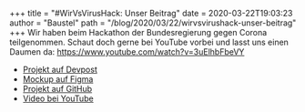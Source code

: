 +++
title = "#WirVsVirusHack: Unser Beitrag"
date = 2020-03-22T19:03:23
author = "Baustel"
path = "/blog/2020/03/22/wirvsvirushack-unser-beitrag"
+++
Wir haben beim Hackathon der Bundesregierung gegen Corona teilgenommen.
Schaut doch gerne bei YouTube vorbei und lasst uns einen Daumen da:
<https://www.youtube.com/watch?v=3uElhbFbeVY>

- [Projekt auf Devpost](https://devpost.com/software/flipshare)
- [Mockup auf Figma](https://figma.com/file/dd80C92aAhPiuSvsKSdVO1/)
- [Projekt auf GitHub](https://github.com/flipdotvsvirus)
- [Video bei YouTube](https://www.youtube.com/watch?v=3uElhbFbeVY)
